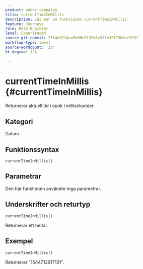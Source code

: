 ```yaml
---
product: adobe campaign
title: currentTimeInMillis
description: Läs mer om funktionen currentTimeInMillis
feature: Journeys
role: Data Engineer
level: Experienced
source-git-commit: 23f4e8224ea5b00e8132b6a3f3e32f73b0cc993f
workflow-type: tm+mt
source-wordcount: '32'
ht-degree: 12%

---
```


# currentTimeInMillis {#currentTimeInMillis}

Returnerar aktuell tid i epok i millisekunder.

## Kategori

Datum

## Funktionssyntax

`currentTimeInMillis()`

## Parametrar

Den här funktionen använder inga parametrar.

## Underskrifter och returtyp

`currentTimeInMillis()`

Returnerar ett heltal.

## Exempel

`currentTimeInMillis()`

Returnerar &quot;1544712617131&quot;.
